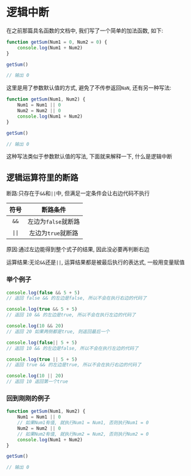 # 逻辑中断

在之前那篇具名函数的文档中, 我们写了一个简单的加法函数, 如下:

```js
function getSum(Num1 = 0, Num2 = 0) {
    console.log(Num1 + Num2)
}

getSum()

// 输出 0
```

这里是用了参数默认值的方式, 避免了不传参返回`NaN`, 还有另一种写法:

```js
function getSum(Num1, Num2) {
    Num1 = Num1 || 0
    Num2 = Num2 || 0
    console.log(Num1 + Num2)
}

getSum()

// 输出 0
```

这种写法类似于参数默认值的写法, 下面就来解释一下, 什么是逻辑中断

## 逻辑运算符里的断路

断路:只存在于`&&`和`||`中, 但满足一定条件会让右边代码不执行

| 符号 |      断路条件       |
| :--: | :-----------------: |
| `&&` | 左边为`false`就断路 |
| `\|\|` | 左边为`true`就断路  |

原因:通过左边能得到整个式子的结果, 因此没必要再判断右边

运算结果:无论`&&`还是`||`, 运算结果都是被最后执行的表达式, 一般用变量赋值

### 举个例子

```js
console.log(false && 5 + 5)
// 返回 false && 的左边是false, 所以不会在执行右边的代码了

console.log(true && 5 + 5)
// 返回 10 && 的左边是true, 所以不会在执行左边的代码了

console.log(10 && 20)
// 返回 20 如果两侧都是true, 则返回最后一个

console.log(false|| 5 + 5)
// 返回 10 && 的左边是false, 所以不会在执行左边的代码了

console.log(true || 5 + 5)
// 返回 true && 的左边是true, 所以不会在执行右边的代码了

console.log(10 || 20)
// 返回 10 返回第一个true
```

### 回到刚刚的例子

```js
function getSum(Num1, Num2) {
    Num1 = Num1 || 0
  	// 如果Num1有值, 就执行Num1 = Num1, 否则执行Num1 = 0
    Num2 = Num2 || 0
  	// 如果Num2有值, 就执行Num2 = Num2, 否则执行Num2 = 0
    console.log(Num1 + Num2)
}

getSum()

// 输出 0
```

